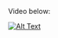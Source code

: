Video below:

[![Alt Text](https://img.youtube.com/vi/g0W4CrAsn08/0.jpg)](https://www.youtube.com/watch?v=g0W4CrAsn08)

